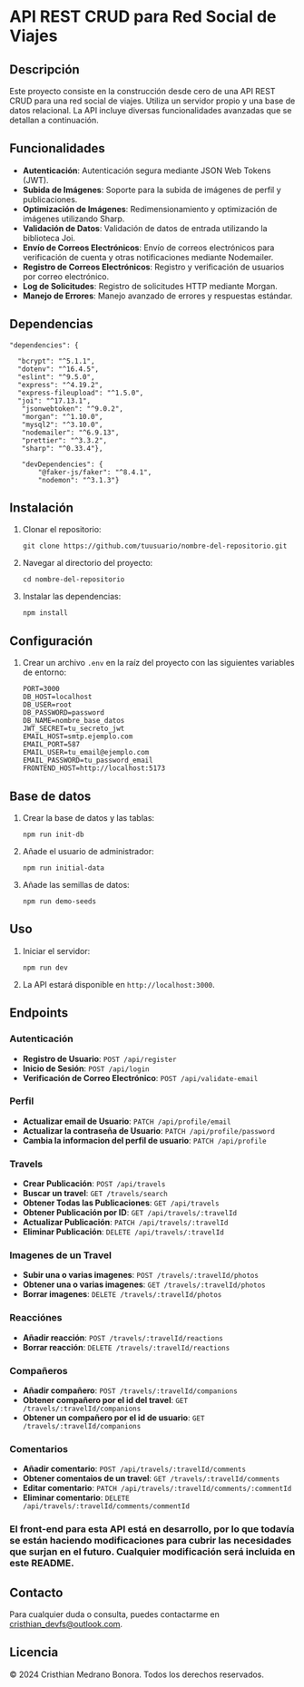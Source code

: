 # API REST CRUD para Red Social de Viajes

## Descripción

Este proyecto consiste en la construcción desde cero de una API REST CRUD para una red social de viajes. Utiliza un servidor propio y una base de datos relacional. La API incluye diversas funcionalidades avanzadas que se detallan a continuación.

## Funcionalidades

- **Autenticación**: Autenticación segura mediante JSON Web Tokens (JWT).
- **Subida de Imágenes**: Soporte para la subida de imágenes de perfil y publicaciones.
- **Optimización de Imágenes**: Redimensionamiento y optimización de imágenes utilizando Sharp.
- **Validación de Datos**: Validación de datos de entrada utilizando la biblioteca Joi.
- **Envío de Correos Electrónicos**: Envío de correos electrónicos para verificación de cuenta y otras notificaciones mediante Nodemailer.
- **Registro de Correos Electrónicos**: Registro y verificación de usuarios por correo electrónico.
- **Log de Solicitudes**: Registro de solicitudes HTTP mediante Morgan.
- **Manejo de Errores**: Manejo avanzado de errores y respuestas estándar.

## Dependencias

    "dependencies": {

      "bcrypt": "^5.1.1",
      "dotenv": "^16.4.5",
      "eslint": "^9.5.0",
      "express": "^4.19.2",
      "express-fileupload": "^1.5.0",
      "joi": "^17.13.1",
       "jsonwebtoken": "^9.0.2",
       "morgan": "^1.10.0",
       "mysql2": "^3.10.0",
       "nodemailer": "^6.9.13",
       "prettier": "^3.3.2",
       "sharp": "^0.33.4"},

       "devDependencies": {
           "@faker-js/faker": "^8.4.1",
           "nodemon": "^3.1.3"}

## Instalación

1.  Clonar el repositorio:

        git clone https://github.com/tuusuario/nombre-del-repositorio.git

2.  Navegar al directorio del proyecto:

        cd nombre-del-repositorio

3.  Instalar las dependencias:

        npm install

## Configuración

1.  Crear un archivo `.env` en la raíz del proyecto con las siguientes variables de entorno:

        PORT=3000
        DB_HOST=localhost
        DB_USER=root
        DB_PASSWORD=password
        DB_NAME=nombre_base_datos
        JWT_SECRET=tu_secreto_jwt
        EMAIL_HOST=smtp.ejemplo.com
        EMAIL_PORT=587
        EMAIL_USER=tu_email@ejemplo.com
        EMAIL_PASSWORD=tu_password_email
        FRONTEND_HOST=http://localhost:5173

## Base de datos

1.  Crear la base de datos y las tablas:

        npm run init-db

2.  Añade el usuario de administrador:

        npm run initial-data

3.  Añade las semillas de datos:

        npm run demo-seeds

## Uso

1.  Iniciar el servidor:

        npm run dev

2.  La API estará disponible en `http://localhost:3000`.

## Endpoints

### Autenticación

- **Registro de Usuario**: `POST /api/register`
- **Inicio de Sesión**: `POST /api/login`
- **Verificación de Correo Electrónico**: `POST /api/validate-email`

### Perfil

- **Actualizar email de Usuario**: `PATCH /api/profile/email`
- **Actualizar la contraseña de Usuario**: `PATCH /api/profile/password`
- **Cambia la informacion del perfil de usuario**: `PATCH /api/profile`

### Travels

- **Crear Publicación**: `POST /api/travels`
- **Buscar un travel**: `GET /travels/search`
- **Obtener Todas las Publicaciones**: `GET /api/travels`
- **Obtener Publicación por ID**: `GET /api/travels/:travelId`
- **Actualizar Publicación**: `PATCH /api/travels/:travelId`
- **Eliminar Publicación**: `DELETE /api/travels/:travelId`

### Imagenes de un Travel

- **Subir una o varias imagenes**: `POST /travels/:travelId/photos`
- **Obtener una o varias imagenes**: `GET /travels/:travelId/photos`
- **Borrar imagenes**: `DELETE /travels/:travelId/photos`

### Reacciónes

- **Añadir reacción**: `POST /travels/:travelId/reactions`
- **Borrar reacción**: `DELETE /travels/:travelId/reactions`

### Compañeros

- **Añadir compañero**: `POST /travels/:travelId/companions`
- **Obtener compañero por el id del travel**: `GET /travels/:travelId/companions`
- **Obtener un compañero por el id de usuario**: `GET /travels/:travelId/companions`

### Comentarios

- **Añadir comentario**: `POST /api/travels/:travelId/comments`
- **Obtener comentaios de un travel**: `GET /travels/:travelId/comments`
- **Editar comentario**: `PATCH /api/travels/:travelId/comments/:commentId`
- **Eliminar comentario**: `DELETE /api/travels/:travelId/comments/commentId`

### El front-end para esta API está en desarrollo, por lo que todavía se están haciendo modificaciones para cubrir las necesidades que surjan en el futuro. Cualquier modificación será incluida en este README.

## Contacto

Para cualquier duda o consulta, puedes contactarme en cristhian_devfs@outlook.com.

## Licencia

© 2024 Cristhian Medrano Bonora. Todos los derechos reservados.
